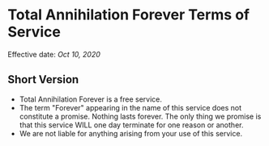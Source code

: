 # Total Annihilation Forever Terms of Service

Effective date: _Oct 10, 2020_

## Short Version

 - Total Annihilation Forever is a free service.
 - The term "Forever" appearing in the name of this service does not constitute a promise. Nothing lasts forever. The only thing we promise is that this service WILL one day terminate for one reason or another.
 - We are not liable for anything arising from your use of this service.

